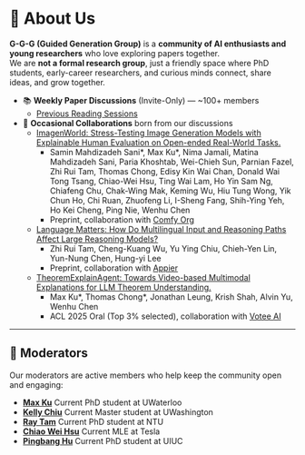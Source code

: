 # 🧠 About Us

**G-G-G (Guided Generation Group)** is a **community of AI enthusiasts and young researchers** who love exploring papers together.  
We are **not a formal research group**, just a friendly space where PhD students, early-career researchers, and curious minds connect, share ideas, and grow together.

- 📚 **Weekly Paper Discussions** (Invite-Only) — ~100+ members  
  * [Previous Reading Sessions](https://github.com/GuidedGenerationGroup/crisp-dl-read)
- 🔬 **Occasional Collaborations** born from our discussions  
  * [ImagenWorld: Stress-Testing Image Generation Models with Explainable Human Evaluation on Open-ended Real-World Tasks.](https://tiger-ai-lab.github.io/ImagenWorld/)
    * Samin Mahdizadeh Sani*, Max Ku*, Nima Jamali, Matina Mahdizadeh Sani, Paria Khoshtab, Wei-Chieh Sun, Parnian Fazel, Zhi Rui Tam, Thomas Chong, Edisy Kin Wai Chan, Donald Wai Tong Tsang, Chiao-Wei Hsu, Ting Wai Lam, Ho Yin Sam Ng, Chiafeng Chu, Chak-Wing Mak, Keming Wu, Hiu Tung Wong, Yik Chun Ho, Chi Ruan, Zhuofeng Li, I-Sheng Fang, Shih-Ying Yeh, Ho Kei Cheng, Ping Nie, Wenhu Chen
    * Preprint, collaboration with [Comfy Org](https://github.com/comfy-org)
  * [Language Matters: How Do Multilingual Input and Reasoning Paths Affect Large Reasoning Models?](https://arxiv.org/abs/2505.17407)
    * Zhi Rui Tam, Cheng-Kuang Wu, Yu Ying Chiu, Chieh-Yen Lin, Yun-Nung Chen, Hung-yi Lee
    * Preprint, collaboration with [Appier](https://www.appier.com/en/)
  * [TheoremExplainAgent: Towards Video-based Multimodal Explanations for LLM Theorem Understanding.](https://tiger-ai-lab.github.io/TheoremExplainAgent/)
    * Max Ku*, Thomas Chong*, Jonathan Leung, Krish Shah, Alvin Yu, Wenhu Chen 
    * ACL 2025 Oral (Top 3% selected), collaboration with [Votee AI](https://votee.ai/)

---

## 👥 Moderators

Our moderators are active members who help keep the community open and engaging:

- [**Max Ku**](https://kuwingfung.github.io/)  Current PhD student at UWaterloo
- [**Kelly Chiu**](https://scholar.google.com/citations?user=8M1R70gAAAAJ&hl=en)  Current Master student at UWashington
- [**Ray Tam**](https://scholar.google.com/citations?user=WVv1_h0AAAAJ&hl=en)  Current PhD student at NTU
- [**Chiao Wei Hsu**](https://linkedin.com/in/chiao-wei-hsu)  Current MLE at Tesla
- [**Pingbang Hu**](https://pbb.wtf/) Current PhD student at UIUC
